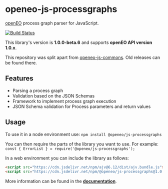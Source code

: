 # openeo-js-processgraphs

[openEO](http://openeo.org) process graph parser for JavaScript.

[![Build Status](https://travis-ci.org/Open-EO/openeo-js-processgraphs.svg?branch=master)](https://travis-ci.org/Open-EO/openeo-js-processgraphs)

This library's version is **1.0.0-beta.6** and supports **openEO API version 1.0.x**.

This repository was split apart from [openeo-js-commons](https://github.com/Open-EO/openeo-js-commons). Old releases can be found there.

## Features
- Parsing a process graph
- Validation based on the JSON Schemas
- Framework to implement process graph execution
- JSON Schema validation for Process parameters and return values

## Usage

To use it in a node environment use: `npm install @openeo/js-processgraphs`

You can then require the parts of the library you want to use. For example: `const { ErrorList } = require('@openeo/js-processgraphs');`

In a web environment you can include the library as follows:

```html
<script src="https://cdn.jsdelivr.net/npm/ajv@6.12/dist/ajv.bundle.js"></script>
<script src="https://cdn.jsdelivr.net/npm/@openeo/js-processgraphs@1.0.0-beta.6/dist/main.min.js"></script>
```

More information can be found in the [**documentation**](https://open-eo.github.io/openeo-js-processgraphs/1.0.0-beta.6/).